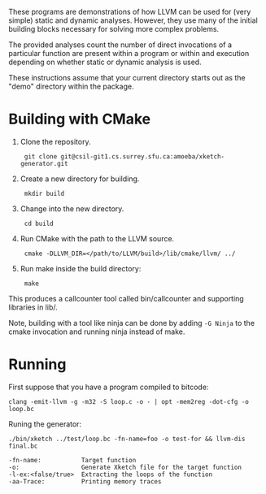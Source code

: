 These programs are demonstrations of how LLVM can be used for (very simple)
static and dynamic analyses. However, they use many of the initial building
blocks necessary for solving more complex problems.

The provided analyses count the number of direct invocations of a particular
function are present within a program or within and execution depending on
whether static or dynamic analysis is used.

These instructions assume that your current directory starts out as the "demo"
directory within the package.


Building with CMake
==============================================
1. Clone the repository.

        git clone git@csil-git1.cs.surrey.sfu.ca:amoeba/xketch-generator.git

2. Create a new directory for building.

        mkdir build

3. Change into the new directory.

        cd build

4. Run CMake with the path to the LLVM source.

        cmake -DLLVM_DIR=</path/to/LLVM/build>/lib/cmake/llvm/ ../

5. Run make inside the build directory:

        make

This produces a callcounter tool called bin/callcounter and supporting
libraries in lib/.

Note, building with a tool like ninja can be done by adding `-G Ninja` to
the cmake invocation and running ninja instead of make.

Running
==============================================

First suppose that you have a program compiled to bitcode:

    clang -emit-llvm -g -m32 -S loop.c -o - | opt -mem2reg -dot-cfg -o loop.bc

Runing the generator:

    ./bin/xketch ../test/loop.bc -fn-name=foo -o test-for && llvm-dis final.bc

    -fn-name:           Target function
    -o:                 Generate Xketch file for the target function
    -l-ex:<false/true>  Extracting the loops of the function
    -aa-Trace:          Printing memory traces


